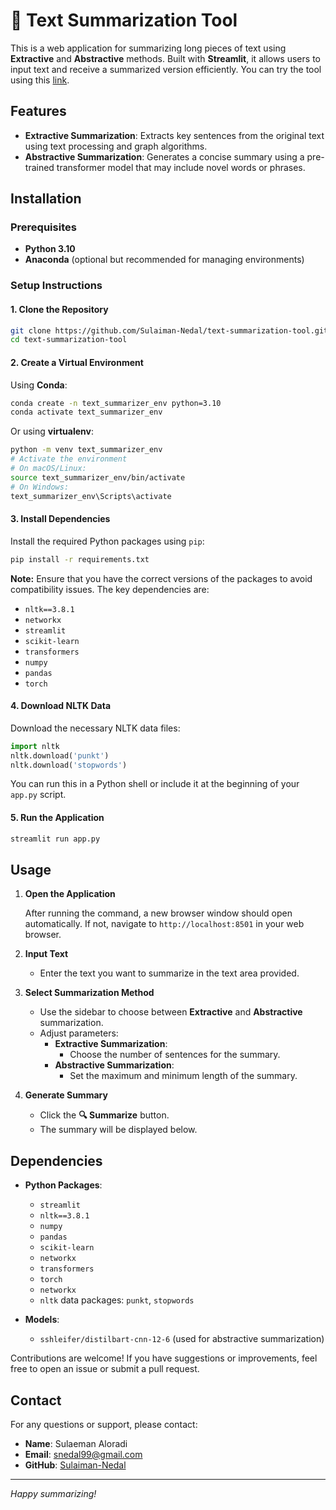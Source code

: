 # 📝 Text Summarization Tool

This is a web application for summarizing long pieces of text using **Extractive** and **Abstractive** methods. Built with **Streamlit**, it allows users to input text and receive a summarized version efficiently. You can try the tool using this [link](https://butter-sauce.streamlit.app).

## Features

- **Extractive Summarization**: Extracts key sentences from the original text using text processing and graph algorithms.
- **Abstractive Summarization**: Generates a concise summary using a pre-trained transformer model that may include novel words or phrases.


## Installation

### Prerequisites

- **Python 3.10**
- **Anaconda** (optional but recommended for managing environments)

### Setup Instructions

#### 1. Clone the Repository

```bash
git clone https://github.com/Sulaiman-Nedal/text-summarization-tool.git
cd text-summarization-tool
```

#### 2. Create a Virtual Environment

Using **Conda**:

```bash
conda create -n text_summarizer_env python=3.10
conda activate text_summarizer_env
```

Or using **virtualenv**:

```bash
python -m venv text_summarizer_env
# Activate the environment
# On macOS/Linux:
source text_summarizer_env/bin/activate
# On Windows:
text_summarizer_env\Scripts\activate
```

#### 3. Install Dependencies

Install the required Python packages using `pip`:

```bash
pip install -r requirements.txt
```

**Note:** Ensure that you have the correct versions of the packages to avoid compatibility issues. The key dependencies are:

- `nltk==3.8.1`
- `networkx`
- `streamlit`
- `scikit-learn`
- `transformers`
- `numpy`
- `pandas`
- `torch`

#### 4. Download NLTK Data

Download the necessary NLTK data files:

```python
import nltk
nltk.download('punkt')
nltk.download('stopwords')
```

You can run this in a Python shell or include it at the beginning of your `app.py` script.

#### 5. Run the Application

```bash
streamlit run app.py
```

## Usage

1. **Open the Application**

   After running the command, a new browser window should open automatically. If not, navigate to `http://localhost:8501` in your web browser.

2. **Input Text**

   - Enter the text you want to summarize in the text area provided.

3. **Select Summarization Method**

   - Use the sidebar to choose between **Extractive** and **Abstractive** summarization.
   - Adjust parameters:
     - **Extractive Summarization**:
       - Choose the number of sentences for the summary.
     - **Abstractive Summarization**:
       - Set the maximum and minimum length of the summary.

4. **Generate Summary**

   - Click the **🔍 Summarize** button.
   - The summary will be displayed below.

## Dependencies

- **Python Packages**:
  - `streamlit`
  - `nltk==3.8.1`
  - `numpy`
  - `pandas`
  - `scikit-learn`
  - `networkx`
  - `transformers`
  - `torch`
  - `networkx`
  - `nltk` data packages: `punkt`, `stopwords`

- **Models**:
  - `sshleifer/distilbart-cnn-12-6` (used for abstractive summarization)


Contributions are welcome! If you have suggestions or improvements, feel free to open an issue or submit a pull request.

## Contact

For any questions or support, please contact:

- **Name**: Sulaeman Aloradi
- **Email**: snedal99@gmail.com
- **GitHub**: [Sulaiman-Nedal](https://github.com/Sulaiman-Nedal)

---

*Happy summarizing!*
